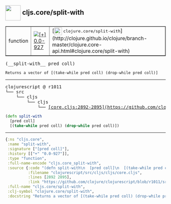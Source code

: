 ## <img width="48px" valign="middle" src="http://i.imgur.com/Hi20huC.png"> cljs.core/split-with

 <table border="1">
<tr>
<td>function</td>
<td><a href="https://github.com/cljsinfo/api-refs/tree/0.0-927"><img valign="middle" alt="[+] 0.0-927" src="https://img.shields.io/badge/+-0.0--927-lightgrey.svg"></a> </td>
<td>
[<img height="24px" valign="middle" src="http://i.imgur.com/1GjPKvB.png"> <samp>clojure.core/split-with</samp>](http://clojure.github.io/clojure/branch-master/clojure.core-api.html#clojure.core/split-with)
</td>
</tr>
</table>

 <samp>
(__split-with__ pred coll)<br>
</samp>

```
Returns a vector of [(take-while pred coll) (drop-while pred coll)]
```

---

 <pre>
clojurescript @ r1011
└── src
    └── cljs
        └── cljs
            └── <ins>[core.cljs:2892-2895](https://github.com/clojure/clojurescript/blob/r1011/src/cljs/cljs/core.cljs#L2892-L2895)</ins>
</pre>

```clj
(defn split-with
  [pred coll]
  [(take-while pred coll) (drop-while pred coll)])
```


---

```clj
{:ns "cljs.core",
 :name "split-with",
 :signature ["[pred coll]"],
 :history [["+" "0.0-927"]],
 :type "function",
 :full-name-encode "cljs.core_split-with",
 :source {:code "(defn split-with\n  [pred coll]\n  [(take-while pred coll) (drop-while pred coll)])",
          :filename "clojurescript/src/cljs/cljs/core.cljs",
          :lines [2892 2895],
          :link "https://github.com/clojure/clojurescript/blob/r1011/src/cljs/cljs/core.cljs#L2892-L2895"},
 :full-name "cljs.core/split-with",
 :clj-symbol "clojure.core/split-with",
 :docstring "Returns a vector of [(take-while pred coll) (drop-while pred coll)]"}

```
